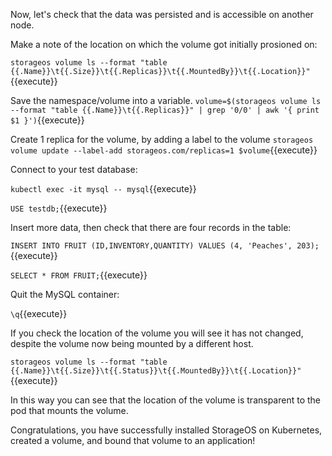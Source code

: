 Now, let's check that the data was persisted and is accessible on another node.

Make a note of the location on which the volume got initially prosioned on:

`storageos volume ls --format "table {{.Name}}\t{{.Size}}\t{{.Replicas}}\t{{.MountedBy}}\t{{.Location}}"`{{execute}}

Save the namespace/volume into a variable.
`volume=$(storageos volume ls --format "table {{.Name}}\t{{.Replicas}}" | grep '0/0' | awk '{ print $1 }')`{{execute}}

Create 1 replica for the volume, by adding a label to the volume
`storageos volume update --label-add storageos.com/replicas=1 $volume`{{execute}}

Connect to your test database:

`kubectl exec -it mysql -- mysql`{{execute}}

`USE testdb;`{{execute}}

Insert more data, then check that there are four records in the table:

`INSERT INTO FRUIT (ID,INVENTORY,QUANTITY) VALUES (4, 'Peaches', 203);`{{execute}}

`SELECT * FROM FRUIT;`{{execute}}

Quit the MySQL container:

`\q`{{execute}}

If you check the location of the volume you will see it has not changed,
despite the volume now being mounted by a different host.

`storageos volume ls --format "table {{.Name}}\t{{.Size}}\t{{.Status}}\t{{.MountedBy}}\t{{.Location}}"`{{execute}}

In this way you can see that the location of the volume is transparent to the
pod that mounts the volume.

Congratulations, you have successfully installed StorageOS on Kubernetes, created a volume, and bound that volume to an application!